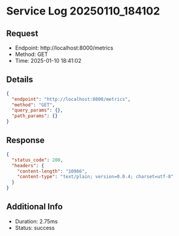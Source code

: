 # Service Log 20250110_184102

## Request
- Endpoint: http://localhost:8000/metrics
- Method: GET
- Time: 2025-01-10 18:41:02

## Details
```json
{
  "endpoint": "http://localhost:8000/metrics",
  "method": "GET",
  "query_params": {},
  "path_params": {}
}
```

## Response
```json
{
  "status_code": 200,
  "headers": {
    "content-length": "10966",
    "content-type": "text/plain; version=0.0.4; charset=utf-8"
  }
}
```

## Additional Info
- Duration: 2.75ms
- Status: success
